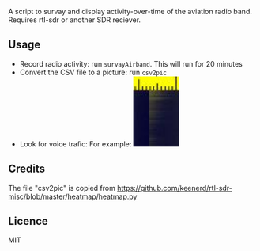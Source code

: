 A script to survay and display activity-over-time of the aviation radio band.
Requires rtl-sdr or another SDR reciever.

## Usage

   - Record radio activity: run `survayAirband`. This will run for 20 minutes
   - Convert the CSV file to a picture: run `csv2pic`
  - Look for voice trafic: For example:
    ![For Example](https://github.com/shalommmitz/survayAviationFreqs/blob/master/voice_example.png?raw=true)

## Credits

The file "csv2pic" is copied from https://github.com/keenerd/rtl-sdr-misc/blob/master/heatmap/heatmap.py
 
## Licence

MIT

